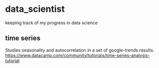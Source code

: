 # data_scientist
keeping track of my progress in data science

## time series 

Studies seasonality and autocorrelation in a set of google-trends results.
https://www.datacamp.com/community/tutorials/time-series-analysis-tutorial
